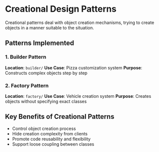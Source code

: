 # Creational Design Patterns

Creational patterns deal with object creation mechanisms, trying to create objects in a manner suitable to the situation.

## Patterns Implemented

### 1. Builder Pattern
**Location**: `builder/`
**Use Case**: Pizza customization system
**Purpose**: Constructs complex objects step by step

### 2. Factory Pattern  
**Location**: `factory/`
**Use Case**: Vehicle creation system
**Purpose**: Creates objects without specifying exact classes

## Key Benefits of Creational Patterns
- Control object creation process
- Hide creation complexity from clients
- Promote code reusability and flexibility
- Support loose coupling between classes
